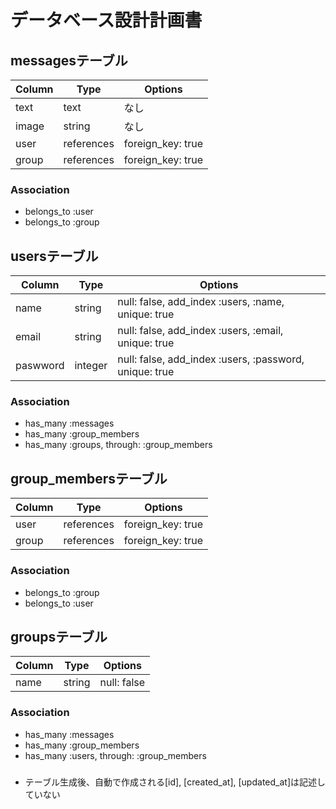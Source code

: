 # データベース設計計画書

## messagesテーブル
|Column|Type|Options|
|------|----|-------|
|text|text|なし|
|image|string |なし|
|user|references|foreign_key: true|
|group |references|foreign_key: true|


### Association
- belongs_to :user
- belongs_to :group


## usersテーブル
|Column| Type|Options|
|------|-----|-------|
|name    |string |null: false, add_index :users, :name, unique: true|
|email   |string |null: false, add_index :users, :email, unique: true|
|paswword|integer|null: false, add_index :users, :password, unique: true|


### Association
- has_many :messages
- has_many :group_members
- has_many :groups, through: :group_members


## group_membersテーブル

|Column|Type|Options|
|------|----|-------|
|user|references|foreign_key: true|
|group|references|foreign_key: true|

### Association
- belongs_to :group
- belongs_to :user

## groupsテーブル
|Column| Type|Options|
|------|-----|-------|
|name|string|null: false|

### Association
- has_many :messages
- has_many :group_members
- has_many :users, through: :group_members

###
- テーブル生成後、自動で作成される[id], [created_at], [updated_at]は記述していない

<!-- This README would normally document whatever steps are necessary to get the
application up and running.

Things you may want to cover:

* Ruby version
* System dependencies

* Configuration

* Database creation

* Database initialization

* How to run the test suite

* Services (job queues, cache servers, search engines, etc.)

* Deployment instructions

* ...



